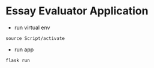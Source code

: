 # Essay Evaluator Application



- run virtual env

```
source Script/activate
```

- run app
```
flask run
```

